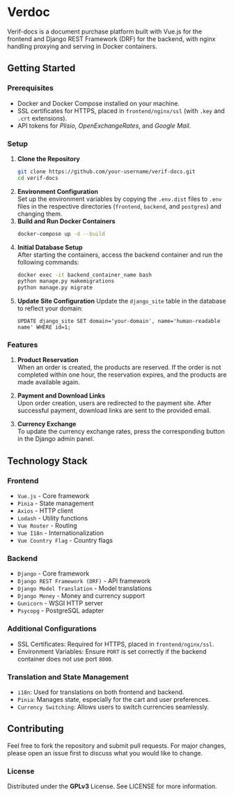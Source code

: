 # Verdoc
Verif-docs is a document purchase platform built with Vue.js for the frontend and Django REST Framework (DRF) for the backend, 
with nginx handling proxying and serving in Docker containers.

## Getting Started

### Prerequisites
* Docker and Docker Compose installed on your machine.
* SSL certificates for HTTPS, placed in `frontend/nginx/ssl` (with `.key` and `.crt` extensions).
* API tokens for _Plisio_, _OpenExchangeRates_, and _Google Mail_.

### Setup
1. **Clone the Repository**
    ```bash
    git clone https://github.com/your-username/verif-docs.git
    cd verif-docs
    ```
2. **Environment Configuration** \
Set up the environment variables by copying the `.env.dist` files to `.env` files in the respective directories (`frontend`, `backend`, and 
   `postgres`) and changing them.
3. **Build and Run Docker Containers**
    ```bash
    docker-compose up -d --build
    ```
4. **Initial Database Setup** \
After starting the containers, access the backend container and run the following commands:
    ```bash
    docker exec -it backend_container_name bash
    python manage.py makemigrations
    python manage.py migrate
    ```
5. **Update Site Configuration**
Update the `django_site` table in the database to reflect your domain:
    ```postgresql
    UPDATE django_site SET domain='your-domain', name='human-readable name' WHERE id=1;
    ```

### Features
1. **Product Reservation** \
When an order is created, the products are reserved.
If the order is not completed within one hour, the reservation expires, and the products are made available again.

2. **Payment and Download Links** \
Upon order creation, users are redirected to the payment site. After successful payment, download links are sent to the provided email.

3. **Currency Exchange** \
To update the currency exchange rates, press the corresponding button in the Django admin panel.

## Technology Stack

### Frontend
* `Vue.js` - Core framework
* `Pinia` - State management
* `Axios` - HTTP client
* `Lodash` - Utility functions
* `Vue Router` - Routing
* `Vue I18n` - Internationalization
* `Vue Country Flag` - Country flags

### Backend
* `Django` - Core framework
* `Django REST Framework (DRF)` - API framework
* `Django Model Translation` - Model translations
* `Django Money` - Money and currency support
* `Gunicorn` - WSGI HTTP server
* `Psycopg` - PostgreSQL adapter

### Additional Configurations
* SSL Certificates: Required for HTTPS, placed in `frontend/nginx/ssl`.
* Environment Variables: Ensure `PORT` is set correctly if the backend container does not use port `8000`.

### Translation and State Management
* `i18n`: Used for translations on both frontend and backend.
* `Pinia`: Manages state, especially for the cart and user preferences.
* `Currency Switching`: Allows users to switch currencies seamlessly.

## Contributing
Feel free to fork the repository and submit pull requests. For major changes, please open an issue first to discuss what you would like to change.

### License
Distributed under the **GPLv3** License. See LICENSE for more information.